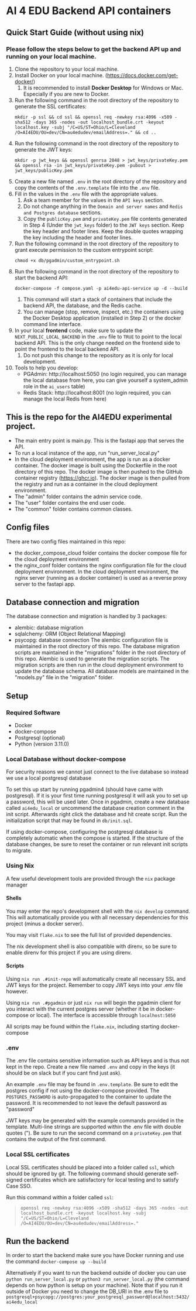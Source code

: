 # AI 4 EDU Backend API containers

## Quick Start Guide (without using nix)

### Please follow the steps below to get the backend API up and running on your local machine.

1. Clone the repository to your local machine.
1. Install Docker on your local machine. (https://docs.docker.com/get-docker/)
   1. It is recommended to install **Docker Desktop** for Windows or Mac. Especially if you are new to Docker.
1. Run the following command in the root directory of the repository to generate the SSL certificates:
   ```
   mkdir -p ssl && cd ssl && openssl req -newkey rsa:4096 -x509 -sha512 -days 365 -nodes -out localhost_bundle.crt -keyout localhost.key -subj "/C=US/ST=Ohio/L=Cleveland /O=AI4EDU/OU=dev/CN=au4edudev/emailAddress=." && cd ..
   ```
1. Run the following command in the root directory of the repository to generate the JWT keys:
   ```
   mkdir -p jwt_keys && openssl genrsa 2048 > jwt_keys/privateKey.pem && openssl rsa -in jwt_keys/privateKey.pem -pubout > jwt_keys/publicKey.pem
   ```
1. Create a new file named `.env` in the root directory of the repository and copy the contents of the `.env.template` file into the `.env` file.
1. Fill in the values in the `.env` file with the appropriate values.
   1. Ask a team member for the values in the `API keys` section.
   1. Do not change anything in the `Domain and server names` and `Redis and Postgres database` sections.
   1. Copy the `publicKey.pem` and `privateKey.pem` file contents generated in Step 4 (Under the `jwt_keys` folder) to the `JWT keys` section. Keep the key header and footer lines. Keep the double quotes wrapping the key including the header and footer lines.
1. Run the following command in the root directory of the repository to grant execute permission to the custom entrypoint script:
   ```
   chmod +x db/pgadmin/custom_entrypoint.sh
   ```
1. Run the following command in the root directory of the repository to start the backend API:
   ```
   docker-compose -f compose.yaml -p ai4edu-api-service up -d --build
   ```
   1. This command will start a stack of containers that include the backend API, the database, and the Redis cache.
   1. You can manage (stop, remove, inspect, etc.) the containers using the Docker Desktop application (installed in Step 2) or the docker command line interface.
1. In your local **frontend** code, make sure to update the `NEXT_PUBLIC_LOCAL_BACKEND` in the `.env` file to `TRUE` to point to the local backend API. This is the only change needed on the frontend side to point the frontend to the local backend API.
   1. Do not push this change to the repository as it is only for local development.
1. Tools to help you develop:
   - PGAdmin: http://localhost:5050 (no login required, you can manage the local database from here, you can give yourself a system_admin role in the `ai_users` table)
   - Redis Stack: http://localhost:8001 (no login required, you can manage the local Redis from here)

## This is the repo for the AI4EDU experimental project.

- The main entry point is main.py. This is the fastapi app that serves the API.
- To run a local instance of the app, run "run_server_local.py"
- In the cloud deployment environment, the app is run as a docker container. The docker image is built using the Dockerfile in the root directory of this repo. The docker image is then pushed to the GitHub container registry (https://ghcr.io). The docker image is then pulled from the registry and run as a container in the cloud deployment environment.
- The "admin" folder contains the admin service code.
- The "user" folder contains the end user code.
- The "common" folder contains common classes.

## Config files

There are two config files maintained in this repo:

- the docker_compose_cloud folder contains the docker compose file for the cloud deployment environment
- the nginx_conf folder contains the nginx configuration file for the cloud deployment environment. In the cloud deployment environment, the nginx server (running as a docker container) is used as a reverse proxy server to the fastapi app.

## Database connection and migration

The database connection and migration is handled by 3 packages:

- alembic: database migration
- sqlalchemy: ORM (Object Relational Mapping)
- psycopg: database connection
  The alembic configuration file is maintained in the root directory of this repo. The database migration scripts are maintained in the "migrations" folder in the root directory of this repo.
  Alembic is used to generate the migration scripts. The migration scripts are then run in the cloud deployment environment to update the database schema.
  All database models are maintained in the "models.py" file in the "migration" folder.

## Setup

### Required Software

- Docker
- docker-compose
- Postgresql (optional)
- Python (version 3.11.0)

### Local Database without docker-compose

For security reasons we cannot just connect to the live database so instead we use a local postgresql database

To set this up start by running pgadmin4 (should have came with postgresql). If it is your first time running postgresql it will ask you to set up a password, this will be used later. Once in pgadmin, create a new database called `ai4edu_local` or uncommend the database creation comment in the init script. Afterwards right click the database and hit create script. Run the initialization script that may be found in `db/init.sql`.

If using docker-compose, configuring the postgresql database is completely automatic when the compose is started. If the structure of the database changes, be sure to reset the container or run relevant init scripts to migrate.

### Using Nix

A few useful development tools are provided through the `nix` package manager

#### Shells

You may enter the repo's development shell with the `nix develop` command. This will automatically provide you with all necessary dependencies for this project (minus a docker server).

You may visit `flake.nix` to see the full list of provided dependencies.

The nix development shell is also compatible with direnv, so be sure to enable direnv for this project if you are using direnv.

#### Scripts

Using `nix run .#init-repo` will automatically create all necessary SSL and JWT keys for the project. Remember to copy JWT keys into your .env file however.

Using `nix run .#pgadmin` or just `nix run` will begin the pgadmin client for you interact with the current postgres server (whether it be in docker-compose or local). The interface is accessible through `localhost:5050`

All scripts may be found within the `flake.nix`, including starting docker-compose

### .env

The .env file contains sensitive information such as API keys and is thus not kept in the repo. Create a new file named `.env` and copy in the keys (it should be on slack but if you cant find just ask).

An example `.env` file may be found in `.env.template`. Be sure to edit the postgres config if not using the docker-compose provided. The `POSTGRES_PASSWORD` is auto-propagated to the container to update the password. It is recommended to not leave the default password as "password"

JWT keys may be generated with the example commands provided in the template. Multi-line strings are supported within the .env file with double quotes ("). Be sure to run the second command on a `privateKey.pem` that contains the output of the first command.

### Local SSL certificates

Local SSL certificates should be placed into a folder called `ssl`, which should be ignored by git. The following command should generate self-signed certificates which are satisfactory for local testing and to satisfy Case SSO.

Run this command within a folder called `ssl`:

> `openssl req -newkey rsa:4096 -x509 -sha512 -days 365 -nodes -out localhost_bundle.crt -keyout localhost.key -subj "/C=US/ST=Ohio/L=Cleveland /O=AI4EDU/OU=dev/CN=au4edudev/emailAddress=."`

## Run the backend

In order to start the backend make sure you have Docker running and use the command `docker-compose up --build`

Alternatively if you want to run the backend outside of docker you can use `python run_server_local.py` or `python3 run_server_local.py` (the command depends on how python is setup on your machine). Note that if you run it outside of Docker you need to change the DB_URI in the .env file to `postgresql+psycopg://postgres:your_postgresql_password@localhost:5432/ai4edu_local`
